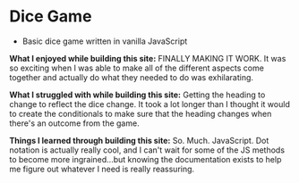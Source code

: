 # Dice Game
- Basic dice game written in vanilla JavaScript

**What I enjoyed while building this site:** FINALLY MAKING IT WORK. It was so exciting when I was able to make all of the different aspects come together and actually do what they needed to do was exhilarating. 

**What I struggled with while building this site:** Getting the heading to change to reflect the dice change. It took a lot longer than I thought it would to create the conditionals to make sure that the heading changes when there's an outcome from the game. 

**Things I learned through building this site:** So. Much. JavaScript. Dot notation is actually really cool, and I can't wait for some of the JS methods to become more ingrained...but knowing the documentation exists to help me figure out whatever I need is really reassuring.
